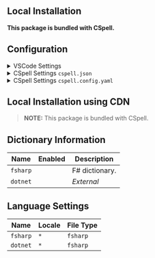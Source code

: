 ## Local Installation

**This package is bundled with CSpell.**

## Configuration

<details>
<summary>VSCode Settings</summary>

Add the following to your VSCode settings:

**`.vscode/settings.json`**

```jsonc
{
  "cSpell.dictionaries": ["fsharp"],
}
```

</details>

<details>
<summary>CSpell Settings <code>cspell.json</code></summary>

**`cspell.json`**

```jsonc
{
  "dictionaries": ["fsharp"],
}
```

</details>

<details>
<summary>CSpell Settings <code>cspell.config.yaml</code></summary>

**`cspell.config.yaml`**

```yaml
dictionaries:
  - fsharp
```

</details>

## Local Installation using CDN

> **NOTE:** This package is bundled with CSpell.

## Dictionary Information

| Name     | Enabled | Description    |
| -------- | ------- | -------------- |
| `fsharp` |         | F# dictionary. |
| `dotnet` |         | _External_     |

## Language Settings

| Name     | Locale | File Type |
| -------- | ------ | --------- |
| `fsharp` | `*`    | `fsharp`  |
| `dotnet` | `*`    | `fsharp`  |
